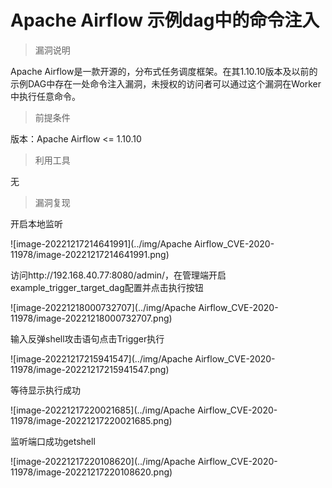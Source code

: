 # Apache Airflow 示例dag中的命令注入

> 漏洞说明

Apache Airflow是一款开源的，分布式任务调度框架。在其1.10.10版本及以前的示例DAG中存在一处命令注入漏洞，未授权的访问者可以通过这个漏洞在Worker中执行任意命令。



> 前提条件

版本：Apache Airflow <= 1.10.10

> 利用工具

无

> 漏洞复现

开启本地监听

![image-20221217214641991](../img/Apache Airflow_CVE-2020-11978/image-20221217214641991.png)

访问http://192.168.40.77:8080/admin/，在管理端开启example_trigger_target_dag配置并点击执行按钮

![image-20221218000732707](../img/Apache Airflow_CVE-2020-11978/image-20221218000732707.png)

输入反弹shell攻击语句点击Trigger执行

![image-20221217215941547](../img/Apache Airflow_CVE-2020-11978/image-20221217215941547.png)

等待显示执行成功

![image-20221217220021685](../img/Apache Airflow_CVE-2020-11978/image-20221217220021685.png)

监听端口成功getshell

![image-20221217220108620](../img/Apache Airflow_CVE-2020-11978/image-20221217220108620.png)